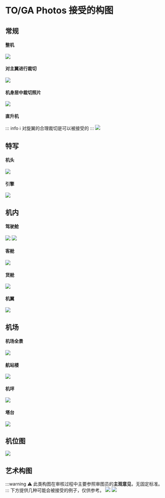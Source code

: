 # TO/GA Photos 接受的构图

## 常规
#### 整机
![](https://source.cdn.794td.cn/TOGA/guideline/image002.jpg)

#### 对主翼进行裁切
![](https://source.cdn.794td.cn/TOGA/guideline/image004.jpg)

#### 机身居中裁切照片
![](https://source.cdn.794td.cn/TOGA/guideline/image005.jpg)

#### 直升机
::: info :information_source:
对旋翼的合理裁切是可以被接受的
:::
![](https://source.cdn.794td.cn/TOGA/guideline/image017.jpg)

## 特写
#### 机头
![](https://source.cdn.794td.cn/TOGA/guideline/image003.jpg)

#### 引擎
![](https://source.cdn.794td.cn/TOGA/guideline/image006.jpg)

## 机内
#### 驾驶舱
![](https://source.cdn.794td.cn/TOGA/guideline/image007.jpg)
![](https://source.cdn.794td.cn/TOGA/guideline/image008.jpg)

#### 客舱
![](https://source.cdn.794td.cn/TOGA/guideline/image009.jpg)

#### 货舱
![](https://source.cdn.794td.cn/TOGA/guideline/image010.jpg)

#### 机翼
![](https://source.cdn.794td.cn/TOGA/guideline/image011.jpg)

## 机场
#### 机场全景
![](https://source.cdn.794td.cn/TOGA/guideline/image013.jpg)
#### 航站楼
![](https://source.cdn.794td.cn/TOGA/guideline/image012.jpg)
#### 机坪
![](https://source.cdn.794td.cn/TOGA/guideline/image014.jpg)
#### 塔台
![](https://source.cdn.794td.cn/TOGA/guideline/image015.jpg)
## 机位图
![](https://source.cdn.794td.cn/TOGA/guideline/image016.jpg)

## 艺术构图
:::warning :warning:
此类构图在审核过程中主要参照审图员的**主观意见**，无固定标准。
:::
下方提供几种可能会被接受的例子，仅供参考。
![](https://source.cdn.794td.cn/TOGA/guideline/image018.jpg)
![](https://source.cdn.794td.cn/TOGA/guideline/image019.jpg)